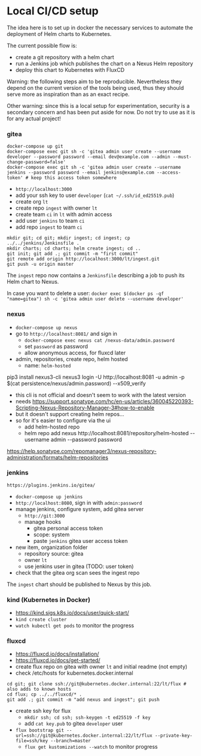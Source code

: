# Local CI/CD setup

The idea here is to set up in docker the necessary services to automate the deployment of Helm charts to Kubernetes.

The current possible flow is: 
- create a git repository with a helm chart
- run a Jenkins job which publishes the chart on a Nexus Helm repository
- deploy this chart to Kubernetes with FluxCD

Warning: the following steps aim to be reproducible. Nevertheless they depend on the current version of the tools being used, thus they should serve more as inspiration than as an exact recipe.

Other warning: since this is a local setup for experimentation, security is a secondary concern and has been put aside for now. Do not try to use as it is for any actual project!

### gitea

```
docker-compose up git
docker-compose exec git sh -c 'gitea admin user create --username developer --password password --email dev@example.com --admin --must-change-password=false'
docker-compose exec git sh -c 'gitea admin user create --username jenkins --password password --email jenkins@example.com --access-token' # keep this access token somewhere
```

- `http://localhost:3000`
- add your ssh key to user `developer` (`cat ~/.ssh/id_ed25519.pub`)
- create org `lt`
- create repo `ingest` with owner `lt`
- create team `ci` in `lt` with admin access
- add user `jenkins` to team `ci`
- add repo `ingest` to team `ci`

```
mkdir git; cd git; mkdir ingest; cd ingest; cp ../../jenkins/Jenkinsfile .
mkdir charts; cd charts; helm create ingest; cd ..
git init; git add .; git commit -m "first commit"
git remote add origin http://localhost:3000/lt/ingest.git
git push -u origin master
```

The `ingest` repo now contains a `Jenkinsfile` describing a job to push its Helm chart to Nexus.

In case you want to delete a user:
`docker exec $(docker ps -qf "name=gitea") sh -c 'gitea admin user delete --username developer'`


### nexus

- `docker-compose up nexus`
- go to `http://localhost:8081/` and sign in
  - `docker-compose exec nexus cat /nexus-data/admin.password`
  - set `password` as password
  - allow anonymous access, for fluxcd later
- admin, repositories, create repo, helm hosted
  - name: `helm-hosted`



pip3 install nexus3-cli
nexus3 login -U http://localhost:8081 -u admin -p $(cat persistence/nexus/admin.password) --x509_verify
- this cli is not official and doesn't seem to work with the latest version
- needs https://support.sonatype.com/hc/en-us/articles/360045220393-Scripting-Nexus-Repository-Manager-3#how-to-enable
-  but it doesn't support creating helm repos...
- so for it's easier to configure via the ui
  - add helm-hosted repo
  - helm repo add nexus http://localhost:8081/repository/helm-hosted --username admin --password password

https://help.sonatype.com/repomanager3/nexus-repository-administration/formats/helm-repositories


### jenkins

`https://plugins.jenkins.io/gitea/`

- `docker-compose up jenkins`
- `http://localhost:8080`, sign in with `admin:password`
- manage jenkins, configure system, add gitea server
  - `http://git:3000`
  - manage hooks
    - gitea personal access token
    - scope: system
    - paste `jenkins` gitea user access token
- new item, organization folder
  - repository source: gitea
  - owner `lt`
  - use jenkins user in gitea (TODO: user token)
- check that the gitea org scan sees the ingest repo

The `ingest` chart should be published to Nexus by this job.

### kind (Kubernetes in Docker)

- https://kind.sigs.k8s.io/docs/user/quick-start/
- `kind create cluster`
- `watch kubectl get pods` to monitor the progress

### fluxcd

- https://fluxcd.io/docs/installation/
- https://fluxcd.io/docs/get-started/
- create flux repo on gitea with owner `lt` and initial readme (not empty)
- check /etc/hosts for kubernetes.docker.internal
```
cd git; git clone ssh://git@kubernetes.docker.internal:22/lt/flux # also adds to known hosts
cd flux; cp ../../fluxcd/* .
git add .; git commit -m "add nexus and ingest"; git push
```
- create ssh key for flux
  - `mkdir ssh; cd ssh; ssh-keygen -t ed25519 -f key`
  - add `cat key.pub` to gitea `developer` user
- `flux bootstrap git --url=ssh://git@kubernetes.docker.internal:22/lt/flux --private-key-file=ssh/key --branch=master`
  - `flux get kustomizations --watch` to monitor progress
